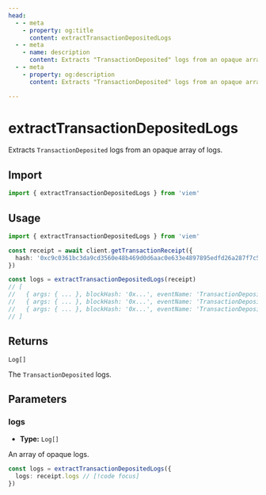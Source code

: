 ```yaml
---
head:
  - - meta
    - property: og:title
      content: extractTransactionDepositedLogs
  - - meta
    - name: description
      content: Extracts "TransactionDeposited" logs from an opaque array of logs.
  - - meta
    - property: og:description
      content: Extracts "TransactionDeposited" logs from an opaque array of logs.

---
```


# extractTransactionDepositedLogs

Extracts `TransactionDeposited` logs from an opaque array of logs.

## Import
```ts
import { extractTransactionDepositedLogs } from 'viem'
```

## Usage

```ts
import { extractTransactionDepositedLogs } from 'viem'

const receipt = await client.getTransactionReceipt({
  hash: '0xc9c0361bc3da9cd3560e48b469d0d6aac0e633e4897895edfd26a287f7c578ec',
})

const logs = extractTransactionDepositedLogs(receipt)
// [
//   { args: { ... }, blockHash: '0x...', eventName: 'TransactionDeposited'  },
//   { args: { ... }, blockHash: '0x...', eventName: 'TransactionDeposited'  },
//   { args: { ... }, blockHash: '0x...', eventName: 'TransactionDeposited'  },
// ]
```

## Returns

`Log[]`

The `TransactionDeposited` logs.

## Parameters

### logs

- **Type:** `Log[]`

An array of opaque logs.

```ts
const logs = extractTransactionDepositedLogs({ 
  logs: receipt.logs // [!code focus]
})
```

